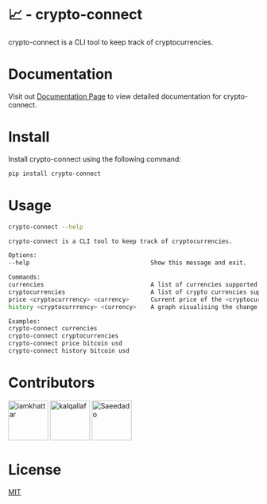 # 📈 - crypto-connect

crypto-connect is a CLI tool to keep track of cryptocurrencies.

# Documentation

Visit out [Documentation Page](https://iamkhattar.github.io/crypto-connect/#/) to view detailed documentation for crypto-connect.

# Install

Install crypto-connect using the following command:

```bash
pip install crypto-connect
```

# Usage

```bash
crypto-connect --help

crypto-connect is a CLI tool to keep track of cryptocurrencies.

Options:
--help                                  Show this message and exit.

Commands:
currencies                              A list of currencies supported by crypto-connect
cryptocurrencies                        A list of crypto currencies supported by crypto-connect
price <cryptocurrrency> <currency>      Current price of the <cryptocurrrency> relative to the <currency>
history <cryptocurrrency> <currency>    A graph visualising the change in the <cryptocurrency> price in the past 30 days

Examples:
crypto-connect currencies
crypto-connect cryptocurrencies
crypto-connect price bitcoin usd
crypto-connect history bitcoin usd

```

# Contributors

<a href="https://github.com/iamkhattar"><img src="https://avatars3.githubusercontent.com/u/56852615?s=400&u=656d6befdb16f2be60c9c1f80456509a9dde69c4&v=4" title="iamkhattar" width="80" height="80"></a> <a href="https://github.com/kalqallaf"><img src="https://avatars0.githubusercontent.com/u/34354484?s=460&u=afae2a1029190dadb9a61b4eb7444710a1b4ee3d&v=4" title="kalqallaf" width="80" height="80"></a> <a href="https://github.com/Saeedado"><img src="https://avatars2.githubusercontent.com/u/63965340?s=460&v=4" title="Saeedado" width="80" height="80"></a>

# License

[MIT](https://opensource.org/licenses/MIT)
